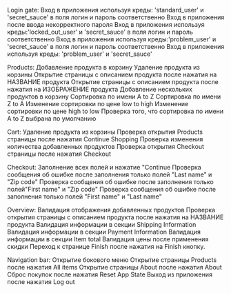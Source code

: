 Login gate:
Вход в приложения используя креды: 'standard_user' и 'secret_sauce' в поля логин и пароль соответственно
Вход в приложения после ввода некорректного пароля
Вход в приложения используя креды:'locked_out_user' и 'secret_sauce' в поля логин и пароль соответственно
Вход в приложения используя креды:'problem_user' и 'secret_sauce' в поля логин и пароль соответственно
Вход в приложения используя креды: 'problem_user' и 'secret_sauce'

Products:
Добавление продукта в корзину
Удаление продукта из корзины
Открытие страницы с описанием продукта после нажатия на НАЗВАНИЕ продукта
Открытие страницы с описанием продукта после нажатия на ИЗОБРАЖЕНИЕ продукта
Добавление нескольких продуктов в корзину
Сортировка по имени A to Z
Сортировка по имени Z to A
Изменение сортировки по цене low to high
Изменение сортировки по цене high to low
Проверка того, что сортировка по имени A to Z выбрана по умолчанию

Cart: 
Удаление продукта из корзины
Проверка открытия Products страницы после нажатия Continue Shopping
Проверка изменения количества добавленных продуктов
Проверка открытия Checkout страницы после нажатия Checkout

Checkout:
Заполнение всех полей и нажатие "Continue
Проверка сообщения об ошибке после заполнения только полей "Last name" и "Zip code"
Проверка сообщения об ошибке после заполнения только полей"First name" и "Zip code"
Проверка сообщения об ошибке после заполнения только полей "First name" и "Last name"

Overview:
Валидация отображения добавленных продуктов
Проверка открытия страницы с описанием продукта после нажатия на НАЗВАНИЕ продукта
Валидация информации в секции Shipping Information
Валидация информации в секции Payment Information 
Валидация информации в секции Item total
Валидация цены после применения скидки
Переход к странице Finish после нажатия на Finish кнопку. 

Navigation bar:
Открытие бокового меню
Открытие страницы Products после нажатия All items
Открытие страницы About после нажатия About 
Сброс покупок после нажатия Reset App State
Выход из приложения после нажатия Log out
 